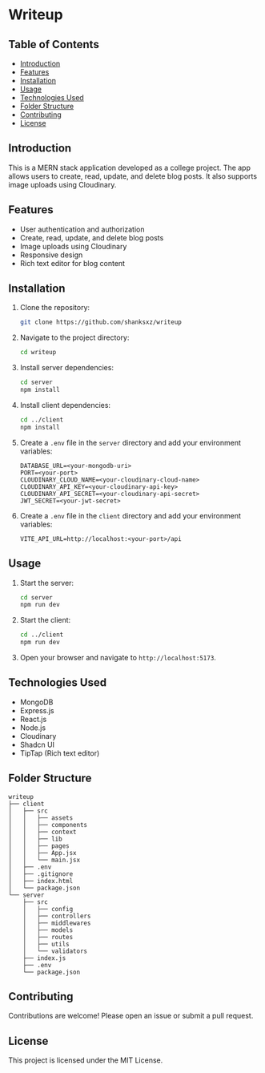 # Writeup

## Table of Contents
- [Introduction](#introduction)
- [Features](#features)
- [Installation](#installation)
- [Usage](#usage)
- [Technologies Used](#technologies-used)
- [Folder Structure](#folder-structure)
- [Contributing](#contributing)
- [License](#license)

## Introduction
This is a MERN stack application developed as a college project. The app allows users to create, read, update, and delete blog posts. It also supports image uploads using Cloudinary.

## Features
- User authentication and authorization
- Create, read, update, and delete blog posts
- Image uploads using Cloudinary
- Responsive design
- Rich text editor for blog content

## Installation
1. Clone the repository:
    ```bash
    git clone https://github.com/shanksxz/writeup
    ```
2. Navigate to the project directory:
    ```bash
    cd writeup
    ```
3. Install server dependencies:
    ```bash
    cd server
    npm install
    ```
4. Install client dependencies:
    ```bash
    cd ../client
    npm install
    ```
5. Create a `.env` file in the `server` directory and add your environment variables:
    ```env
    DATABASE_URL=<your-mongodb-uri>
    PORT=<your-port>
    CLOUDINARY_CLOUD_NAME=<your-cloudinary-cloud-name>
    CLOUDINARY_API_KEY=<your-cloudinary-api-key>
    CLOUDINARY_API_SECRET=<your-cloudinary-api-secret>
    JWT_SECRET=<your-jwt-secret>
    ```
6. Create a `.env` file in the `client` directory and add your environment variables:
    ```env
    VITE_API_URL=http://localhost:<your-port>/api
    ```

## Usage
1. Start the server:
    ```bash
    cd server
    npm run dev
    ```
2. Start the client:
    ```bash
    cd ../client
    npm run dev
    ```
3. Open your browser and navigate to `http://localhost:5173`.

## Technologies Used
- MongoDB
- Express.js
- React.js
- Node.js
- Cloudinary
- Shadcn UI
- TipTap (Rich text editor)

## Folder Structure
```
writeup
├── client
│   ├── src
│   │   ├── assets
│   │   ├── components
│   │   ├── context
│   │   ├── lib
│   │   ├── pages
│   │   ├── App.jsx
│   │   └── main.jsx
│   ├── .env
│   ├── .gitignore
│   ├── index.html
│   └── package.json
└── server
    ├── src
    │   ├── config
    │   ├── controllers
    │   ├── middlewares
    │   ├── models
    │   ├── routes
    │   ├── utils
    │   └── validators
    ├── index.js
    ├── .env
    └── package.json
```


## Contributing
Contributions are welcome! Please open an issue or submit a pull request.

## License
This project is licensed under the MIT License.